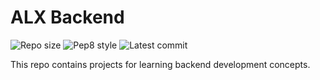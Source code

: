 # ALX Backend

![Repo size](https://img.shields.io/github/repo-size/kudzie-zoh/alx-backend-user-data)
![Pep8 style](https://img.shields.io/badge/PEP8-style%20guide-purple?style=round-square)
![Latest commit](https://img.shields.io/github/last-commit/kudzie-zoh/alx-backend-user-data/main?style=round-square)

This repo contains projects for learning backend development concepts.
